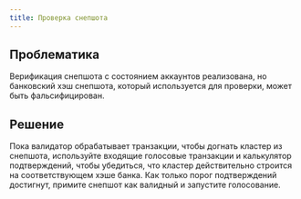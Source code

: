 ```yaml
---
title: Проверка снепшота
---
```


## Проблематика

Верификация снепшота с состоянием аккаунтов реализована, но банковский хэш снепшота, который используется для проверки, может быть фальсифицирован.

## Решение

Пока валидатор обрабатывает транзакции, чтобы догнать кластер из снепшота, используйте входящие голосовые транзакции и калькулятор подтверждений, чтобы убедиться, что кластер действительно строится на соответствующем хэше банка. Как только порог подтверждений достигнут, примите снепшот как валидный и запустите голосование.
